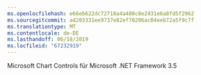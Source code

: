 ```yaml
---
ms.openlocfilehash: e66eb622dc72718a4a480c8e2431e6a8fd5f2962
ms.sourcegitcommit: ad203331ee9737e82ef70206ac04eeb72a5f9c7f
ms.translationtype: MT
ms.contentlocale: de-DE
ms.lasthandoff: 06/18/2019
ms.locfileid: "67232919"
---
```

Microsoft Chart Controls für Microsoft .NET Framework 3.5